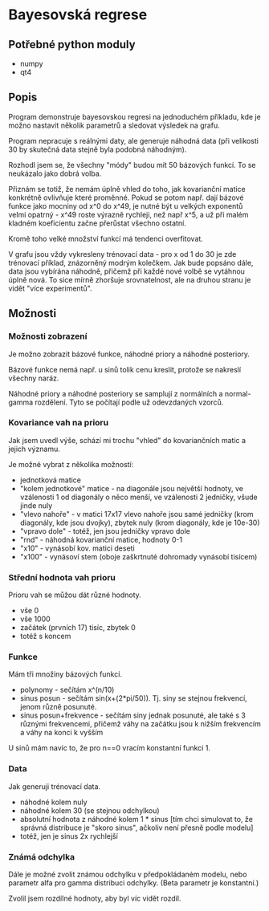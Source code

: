 Bayesovská regrese
===

Potřebné python moduly
---
- numpy
- qt4

Popis
---

Program demonstruje bayesovskou regresi na jednoduchém příkladu, kde je možno nastavit několik parametrů a sledovat výsledek na grafu.

Program nepracuje s reálnými daty, ale generuje náhodná data (při velikosti 30 by skutečná data stejně byla podobná náhodným).

Rozhodl jsem se, že všechny "módy" budou mít 50 bázových funkcí. To se neukázalo jako dobrá volba.

Přiznám se totiž, že nemám úplně vhled do toho, jak kovarianční matice konkrétně ovlivňuje které proměnné. Pokud se potom např. dají bázové funkce jako mocniny od x^0 do x^49, je nutné být u velkých exponentů velmi opatrný - x^49 roste výrazně rychleji, než např x^5, a už při malém kladném koeficientu začne přerůstat všechno ostatní.

Kromě toho velké množství funkcí má tendenci overfitovat.

V grafu jsou vždy vykresleny trénovací data - pro x od 1 do 30 je zde trénovací příklad, znázorněný modrým kolečkem. Jak bude popsáno dále, data jsou vybírána náhodně, přičemž při každé nové volbě se vytáhnou úplně nová. To sice mírně zhoršuje srovnatelnost, ale na druhou stranu je vidět "více experimentů".

Možnosti
---

### Možnosti zobrazení

Je možno zobrazit bázové funkce, náhodné priory a náhodné posteriory.

Bázové funkce nemá např. u sinů tolik cenu kreslit, protože se nakreslí všechny naráz. 

Náhodné priory a náhodné posteriory se samplují z normálních a normal-gamma rozdělení. Tyto se počítají podle už odevzdaných vzorců. 

### Kovariance vah na prioru

Jak jsem uvedl výše, schází mi trochu "vhled" do kovariančních matic a jejich významu.

Je možné vybrat z několika možností:

- jednotková matice
- "kolem jednotkové" matice - na diagonále jsou největší hodnoty, ve vzálenosti 1 od diagonály o něco menší, ve vzálenosti 2 jedničky, všude jinde nuly
- "vlevo nahoře" - v matici 17x17 vlevo nahoře jsou samé jedničky (krom diagonály, kde jsou dvojky), zbytek nuly (krom diagonály, kde je 10e-30)
- "vpravo dole" - totéž, jen jsou jedničky vpravo dole
- "rnd" - náhodná kovarianční matice, hodnoty 0-1
- "x10" - vynásobí kov. matici deseti
- "x100" - vynásoví stem (oboje zaškrtnuté dohromady vynásobí tisícem)

### Střední hodnota vah prioru

Prioru vah se můžou dát různé hodnoty.

- vše 0
- vše 1000
- začátek (prvních 17) tisíc, zbytek 0
- totéž s koncem

### Funkce

Mám tři množiny bázových funkcí.

- polynomy - sečítám x^(n/10)
- sinus posun - sečítám sin(x+(2*pi/50)). Tj. siny se stejnou frekvencí, jenom různě posunuté.
- sinus posun+frekvence - sečítám siny jednak posunuté, ale také s 3 různými frekvencemi, přičemž váhy na začátku jsou k nižším frekvencím a váhy na konci k vyšším

U sinů mám navíc to, že pro n==0 vracím konstantní funkci 1.

### Data

Jak generuji trénovací data.

- náhodné kolem nuly
- náhodné kolem 30 (se stejnou odchylkou)
- absolutní hodnota z náhodné kolem 1 * sinus [tím chci simulovat to, že správná distribuce je "skoro sinus", ačkoliv není přesně podle modelu]
- totéž, jen je sinus 2x rychlejší

### Známá odchylka

Dále je možné zvolit známou odchylku v předpokládaném modelu, nebo parametr alfa pro gamma distribuci odchylky. (Beta parametr je konstantní.)

Zvolil jsem rozdílné hodnoty, aby byl víc vidět rozdíl.
